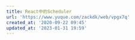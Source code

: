 ```yaml
---
title: React中的Scheduler
url: 'https://www.yuque.com/zackdk/web/vpgx7q'
created_at: '2020-09-22 09:45'
updated_at: '2023-01-31 19:59'
---
```


